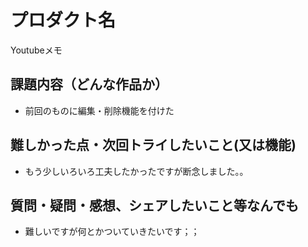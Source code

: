 # プロダクト名

Youtubeメモ

## 課題内容（どんな作品か）

- 前回のものに編集・削除機能を付けた

## 難しかった点・次回トライしたいこと(又は機能)

- もう少しいろいろ工夫したかったですが断念しました。。

## 質問・疑問・感想、シェアしたいこと等なんでも

- 難しいですが何とかついていきたいです；；